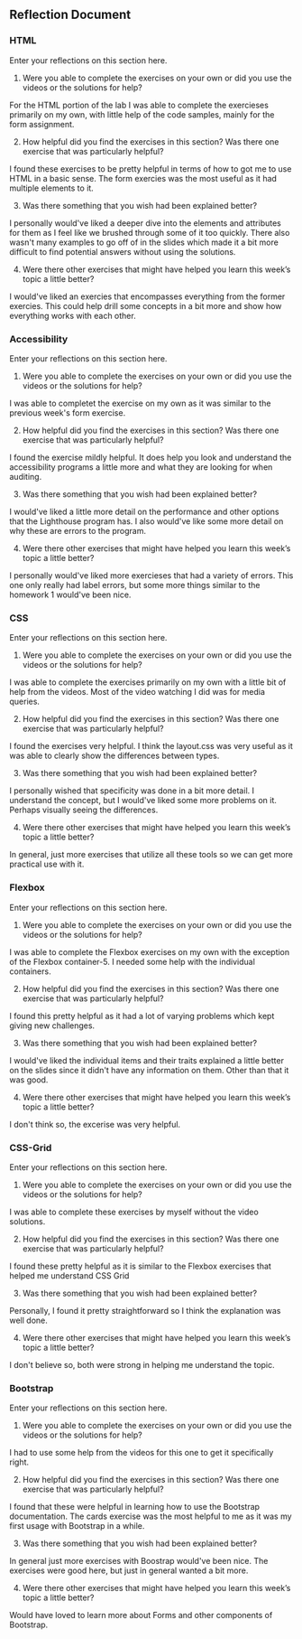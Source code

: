 ## Reflection Document

### HTML

Enter your reflections on this section here.

1. Were you able to complete the exercises on your own or did you use the
   videos or the solutions for help?

For the HTML portion of the lab I was able to complete the exercieses primarily on my own, with little help of the code samples, mainly for the form assignment.

2. How helpful did you find the exercises in this section? Was there one
   exercise that was particularly helpful?

I found these exercises to be pretty helpful in terms of how to got me to use HTML in a basic sense. The form exercies was the most useful as it had multiple elements to it.

3. Was there something that you wish had been explained better?

I personally would've liked a deeper dive into the elements and attributes for them as I feel like we brushed through some of it too quickly. There also wasn't many examples to go off of in the slides which made it a bit more difficult to find potential answers without using the solutions.

4. Were there other exercises that might have helped you learn this week’s
   topic a little better?

I would've liked an exercies that encompasses everything from the former exercies. This could help drill some concepts in a bit more and show how everything works with each other.

### Accessibility

Enter your reflections on this section here.

1. Were you able to complete the exercises on your own or did you use the
   videos or the solutions for help?

I was able to completet the exercise on my own as it was similar to the previous week's form exercise.

2. How helpful did you find the exercises in this section? Was there one
   exercise that was particularly helpful?

I found the exercise mildly helpful. It does help you look and understand the accessibility programs a little more and what they are looking for
when auditing.

3. Was there something that you wish had been explained better?

I would've liked a little more detail on the performance and other options that the Lighthouse program has. I also would've like some more detail
on why these are errors to the program.

4. Were there other exercises that might have helped you learn this week’s
   topic a little better?

I personally would've liked more exercieses that had a variety of errors. This one only really had label errors, but some more things similar
to the homework 1 would've been nice.

### CSS

Enter your reflections on this section here.

1. Were you able to complete the exercises on your own or did you use the
   videos or the solutions for help?

I was able to complete the exercises primarily on my own with a little bit of help from the videos. Most of the video watching I did
was for media queries.

2. How helpful did you find the exercises in this section? Was there one
   exercise that was particularly helpful?

I found the exercises very helpful. I think the layout.css was very useful as it was able to clearly show the differences between
types.

3. Was there something that you wish had been explained better?

I personally wished that specificity was done in a bit more detail. I understand the concept, but I would've liked some
more problems on it. Perhaps visually seeing the differences.

4. Were there other exercises that might have helped you learn this week’s
   topic a little better?

In general, just more exercises that utilize all these tools so we can get more practical use with it.

### Flexbox

Enter your reflections on this section here.

1. Were you able to complete the exercises on your own or did you use the
   videos or the solutions for help?

I was able to complete the Flexbox exercises on my own with the exception of the Flexbox container-5.
I needed some help with the individual containers.

2. How helpful did you find the exercises in this section? Was there one
   exercise that was particularly helpful?

I found this pretty helpful as it had a lot of varying problems which kept giving new challenges.

3. Was there something that you wish had been explained better?

I would've liked the individual items and their traits explained a little better on the slides since it
didn't have any information on them. Other than that it was good.

4. Were there other exercises that might have helped you learn this week’s
   topic a little better?

I don't think so, the excerise was very helpful.

### CSS-Grid

Enter your reflections on this section here.

1. Were you able to complete the exercises on your own or did you use the
   videos or the solutions for help?

I was able to complete these exercises by myself without the video solutions.

2. How helpful did you find the exercises in this section? Was there one
   exercise that was particularly helpful?

I found these pretty helpful as it is similar to the Flexbox exercises that helped me understand CSS Grid

3. Was there something that you wish had been explained better?

Personally, I found it pretty straightforward so I think the explanation was well done.

4. Were there other exercises that might have helped you learn this week’s
   topic a little better?

I don't believe so, both were strong in helping me understand the topic.

### Bootstrap

Enter your reflections on this section here.

1. Were you able to complete the exercises on your own or did you use the
   videos or the solutions for help?

I had to use some help from the videos for this one to get it specifically right.

2. How helpful did you find the exercises in this section? Was there one
   exercise that was particularly helpful?

I found that these were helpful in learning how to use the Bootstrap documentation. The cards exercise was the
most helpful to me as it was my first usage with Bootstrap in a while.

3. Was there something that you wish had been explained better?

In general just more exercises with Boostrap would've been nice. The exercises were good here, but just in general wanted a bit more.

4. Were there other exercises that might have helped you learn this week’s
   topic a little better?

Would have loved to learn more about Forms and other components of Bootstrap.
